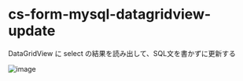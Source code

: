 # cs-form-mysql-datagridview-update
DataGridView に select の結果を読み出して、SQL文を書かずに更新する

![image](https://user-images.githubusercontent.com/1501327/132324654-02928883-145c-4926-bbb4-8221dc31fcf7.png)
